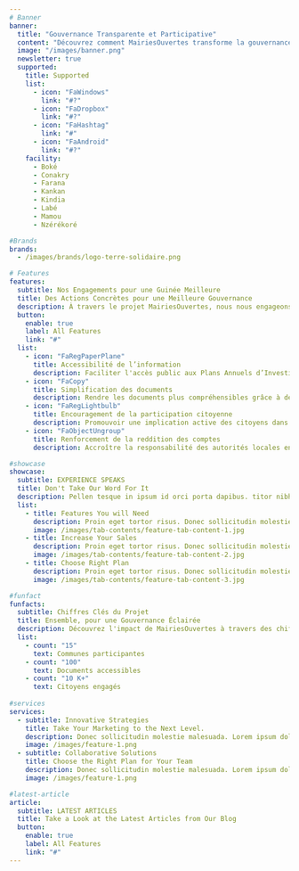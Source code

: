 ```yaml
---
# Banner
banner:
  title: "Gouvernance Transparente et Participative"
  content: "Découvrez comment MairiesOuvertes transforme la gouvernance locale en Guinée. Grâce aux technologies numériques, nous rendons les politiques publiques plus accessibles et encourageons la participation citoyenne. Participez à notre initiative pour une Guinée plus transparente et responsable."
  image: "/images/banner.png"
  newsletter: true
  supported:
    title: Supported
    list:
      - icon: "FaWindows"
        link: "#?"
      - icon: "FaDropbox"
        link: "#?"
      - icon: "FaHashtag"
        link: "#"
      - icon: "FaAndroid"
        link: "#?"
    facility:
      - Boké
      - Conakry
      - Farana
      - Kankan
      - Kindia
      - Labé
      - Mamou
      - Nzérékoré

#Brands
brands:
  - /images/brands/logo-terre-solidaire.png

# Features
features:
  subtitle: Nos Engagements pour une Guinée Meilleure
  title: Des Actions Concrètes pour une Meilleure Gouvernance
  description: À travers le projet MairiesOuvertes, nous nous engageons à transformer l’interaction des citoyens avec les politiques publiques locales. Voici nos objectifs principaux
  button:
    enable: true
    label: All Features
    link: "#"
  list: 
    - icon: "FaRegPaperPlane"
      title: Accessibilité de l’information
      description: Faciliter l'accès public aux Plans Annuels d’Investissement (PAI) et aux Plans de Développement Local (PDL) en ligne.
    - icon: "FaCopy"
      title: Simplification des documents
      description: Rendre les documents plus compréhensibles grâce à des résumés, des graphiques et des glossaires.
    - icon: "FaRegLightbulb"
      title: Encouragement de la participation citoyenne
      description: Promouvoir une implication active des citoyens dans la prise de décision et la mise en œuvre des politiques publiques.
    - icon: "FaObjectUngroup"
      title: Renforcement de la reddition des comptes
      description: Accroître la responsabilité des autorités locales en permettant aux citoyens de suivre et évaluer les actions publiques.

#showcase
showcase:
  subtitle: EXPERIENCE SPEAKS
  title: Don't Take Our Word For It
  description: Pellen tesque in ipsum id orci porta dapibus. titor nibh. Vivamus accumsan tincidunt.
  list:
    - title: Features You will Need
      description: Proin eget tortor risus. Donec sollicitudin molestie imperdiet et, porttitor at sem.
      image: /images/tab-contents/feature-tab-content-1.jpg
    - title: Increase Your Sales
      description: Proin eget tortor risus. Donec sollicitudin molestie imperdiet et, porttitor at sem.
      image: /images/tab-contents/feature-tab-content-2.jpg
    - title: Choose Right Plan
      description: Proin eget tortor risus. Donec sollicitudin molestie imperdiet et, porttitor at sem.
      image: /images/tab-contents/feature-tab-content-3.jpg

#funfact
funfacts:
  subtitle: Chiffres Clés du Projet
  title: Ensemble, pour une Gouvernance Éclairée
  description: Découvrez l'impact de MairiesOuvertes à travers des chiffres clés qui illustrent notre engagement pour une gouvernance transparente, participative et responsable en Guinée. Nos efforts conjoints avec les citoyens et les autorités locales montrent des progrès tangibles vers un avenir meilleur.
  list:
    - count: "15"
      text: Communes participantes
    - count: "100"
      text: Documents accessibles
    - count: "10 K+"
      text: Citoyens engagés
      
#services
services:
  - subtitle: Innovative Strategies
    title: Take Your Marketing to the Next Level.
    description: Donec sollicitudin molestie malesuada. Lorem ipsum dolor sit imperdiet et, porttitor at sem. Pellentesque in ipsum id orci porta dapibus. Curabitur aliquet quam id dui posuere blandit. Proin eget elementum sed sit amet dui. Nulla porttitor accumsan tincidunt. Proin eget tortor risus.
    image: /images/feature-1.png
  - subtitle: Collaborative Solutions
    title: Choose the Right Plan for Your Team
    description: Donec sollicitudin molestie malesuada. Lorem ipsum dolor sit imperdiet et, porttitor at sem. Pellentesque in ipsum id orci porta dapibus. Curabitur aliquet quam id dui posuere blandit. Proin eget elementum sed sit amet dui. Nulla porttitor accumsan tincidunt. Proin eget tortor risus.
    image: /images/feature-1.png

#latest-article
article:
  subtitle: LATEST ARTICLES
  title: Take a Look at the Latest Articles from Our Blog
  button:
    enable: true
    label: All Features
    link: "#"
---
```

